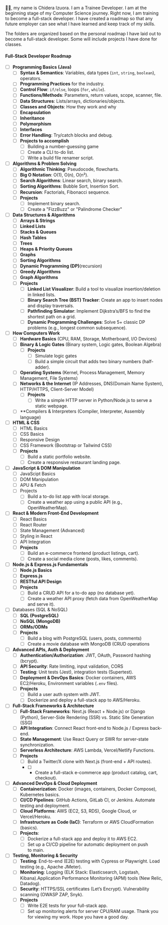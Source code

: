 👋🏿, my name is Chidera Izuora. I am a Trainee Developer. I am at the beginning stage of my Computer Science journey. Right now, I am training to become a full-stack developer.  I have created a roadmap so that any future employer can see what I have learned and keep track of my skills. 

The folders are organized based on the personal roadmap I have laid out to become a full-stack developer. Some will include projects I have done for classes.
####  **Full-Stack Developer Roadmap**
- [ ] **Programming Basics (Java)**
	- [ ] **Syntax & Semantics**: Variables, data types (`int`, `string`, `boolean`), operators.
	- [ ] **Programming Practices** for the industry.
	- [ ] **Control Flow**: `if/else`, loops (`for`, `while`).
	- [ ] **Functions/Methods**: Parameters, return values, scope, scanner, file.
	- [ ] **Data Structures**: Lists/arrays, dictionaries/objects.
	- [ ] **Classes and Objects**: How they work and why
	- [ ] **Encapsulation**
	- [ ] **Inheritance**
	- [ ] **Polymorphism**
	- [ ] **Interfaces**
	- [ ] **Error Handling**: Try/catch blocks and debug.
	- [ ] **Projects to accomplish**
		- [ ] Building a number-guessing game
		- [ ] Create a CLI to-do list.
		- [ ] Write a build file renamer script.
- [ ] **Algorithms & Problem Solving**
	- [ ] **Algorithmic Thinking**: Pseudocode, flowcharts.
	- [ ] **Big O Notation**: O(1), O(n), O(n²).
	- [ ] **Search Algorithms**: Linear search, binary search.
	- [ ] **Sorting Algorithms**: Bubble Sort, Insertion Sort.
	- [ ] **Recursion**: Factorials, Fibonacci sequence.
	- [ ] **Projects**
		- [ ] Implement binary search.
		- [ ] Create a "FizzBuzz" or "Palindrome Checker"
- [ ] **Data Structures & Algorithms**
	- [ ] **Arrays & Strings**
	- [ ] **Linked Lists**
	- [ ] **Stacks & Queues**
	- [ ] **Hash Tables**
	- [ ] **Trees**
	- [ ] **Heaps & Priority Queues**
	- [ ] **Graphs**
	- [ ] **Sorting Algorithms**
	- [ ] **Dynamic Programming (DP)**(recursion)
	- [ ] **Greedy Algorithms**
	- [ ] **Graph Algorithms**
	- [ ] **Projects**
		- [ ] **Linked List Visualizer**: Build a tool to visualize insertion/deletion in linked lists.
		- [ ] **Binary Search Tree (BST) Tracker**: Create an app to insert nodes and display traversals.
		- [ ] **Pathfinding Simulator**: Implement Dijkstra’s/BFS to find the shortest path on a grid.
		- [ ] **Dynamic Programming Challenges**: Solve 5+ classic DP problems (e.g., longest common subsequence).
- [ ] **How Computers Work**
	- [ ] **Hardware Basics** (CPU, RAM, Storage, Motherboard, I/O Devices)
	- [ ] **Binary & Logic Gates** (Binary system, Logic gates, Boolean Algebra)
		- [ ] **Projects**
			- [ ] Simulate logic gates
			- [ ] Build a simple circuit that adds two binary numbers (half-adder).
	- [ ] **Operating Systems** (Kernel, Process Management, Memory Management, File Systems)
	- [ ] **Networks & the Internet** (IP Addresses, DNS(Domain Name System), HTTP/HTTPS, Client-Server Model)
		- [ ] **Projects**
			- [ ] Write a simple HTTP server in Python/Node.js to serve a static webpage.
	- [ ] **Compilers & Interpreters (Compiler, Interpreter, Assembly language)
- [ ] **HTML & CSS**
	- [ ] HTML Basics
	- [ ] CSS Basics
	- [ ] Responsive Design
	- [ ] CSS Framework (Bootstrap or Tailwind CSS)
	- [ ] **Projects**
		- [ ] Build a static portfolio website.
		- [ ] Create a responsive restaurant landing page.
- [ ] **JavaScript & DOM Manipulation**
	- [ ] JavaScipt Basics
	- [ ] DOM Manipulation
	- [ ] APU & Fetch
	- [ ] Projects
		- [ ] Build a to-do list app with local storage.
		- [ ] Create a weather app using a public API (e.g., OpenWeatherMap).
- [ ] **React & Modern Front-End Development**
	- [ ] React Basics
	- [ ] React Router
	- [ ] State Management (Advanced)
	- [ ] Styling in React
	- [ ] API Integration
	- [ ] **Projects**
		- [ ] Build an e-commerce frontend (product listings, cart).
		- [ ] Create a social media clone (posts, likes, comments).
- [ ] **Node.js & Express.js Fundamentals**
	- [ ] **Node.js Basics**
	- [ ] **Express.js**
	- [ ] **RESTful API Design**
	- [ ] **Projects**
		- [ ] Build a CRUD API for a to-do app (no database yet).
		- [ ] Create a weather API proxy (fetch data from OpenWeatherMap and serve it).
- [ ] Databases (SQL & NoSQL)
	- [ ] **SQL (PostgreSQL)**
	- [ ] **NoSQL (MongoDB)**
	- [ ] **ORMs/ODMs**
	- [ ] **Projects**
		- [ ] Build a blog with PostgreSQL (users, posts, comments)
		- [ ] Create a movie database with MongoDB (CRUD operations
- [ ] **Advanced APIs, Auth & Deployment**
	- [ ] **Authentication/Authorization**: JWT, OAuth, Password hashing (bcrypt).
	- [ ] **API Security**: Rate limiting, input validation, CORS
	- [ ] **Testing**: Unit tests (Jest), integration tests (Supertest).
	- [ ] **Deployment & DevOps Basics**: Docker containers, AWS EC2/Heroku, Environment variables (`.env` files).
	- [ ] **Projects**
		- [ ] Build a user auth system with JWT.
		- [ ] Dockerize and deploy a full-stack app to AWS/Heroku.
- [ ] **Full-Stack Frameworks & Architecture**
	- [ ] **Full-Stack Frameworks**: Next.js (React + Node.js) or Django (Python), Server-Side Rendering (SSR) vs. Static Site Generation (SSG)
	- [ ] **API Integration**: Connect React front-end to Node.js / Express back-end.
	- [ ] **State Management**: Use React Query or SWR for server-state synchronization.
	- [ ] **Serverless Architecture**:  AWS Lambda, Vercel/Netlify Functions.
	- [ ] **Projects**
		- [ ] Build a Twitter/X clone with Next.js (front-end + API routes).
		- [ ] - Create a full-stack e-commerce app (product catalog, cart, checkout).
- [ ] **Advanced DevOps & Cloud Deployment**
	- [ ] **Containerization**: Docker (images, containers, Docker Compose), Kubernetes basics.
	- [ ] **CI/CD Pipelines**: GitHub Actions, GitLab CI, or Jenkins. Automate testing and deployment.
	- [ ] **Cloud Platforms**: AWS (EC2, S3, RDS), Google Cloud, or Vercel/Heroku.
	- [ ] **Infrastructure as Code (IaC)**: Terraform or AWS CloudFormation (basics).
	- [ ] **Projects**:
		- [ ] Dockerize a full-stack app and deploy it to AWS EC2.
		- [ ] Set up a CI/CD pipeline for automatic deployment on push to main.
- [ ] **Testing, Monitoring & Security**
	- [ ] **Testing**: End-to-end (E2E) testing with Cypress or Playwright. Load testing (e.g., Apache JMeter).
	- [ ] **Monitoring**: Logging (ELK Stack: Elasticsearch, Logstash, Kibana).Application Performance Monitoring (APM) tools (New Relic, Datadog).
	- [ ] **Security**: HTTPS/SSL certificates (Let’s Encrypt). Vulnerability scanning (OWASP ZAP, Snyk).
	- [ ] **Projects**
		- [ ] Write E2E tests for your full-stack app.
		- [ ] Set up monitoring alerts for server CPU/RAM usage.
Thank you for viewing my work. Hope you have a good day.